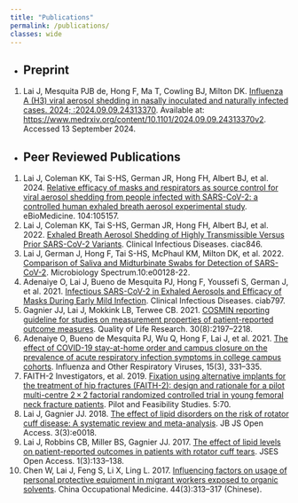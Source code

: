 ```yaml
---
title: "Publications"
permalink: /publications/
classes: wide
---
```


- ## Preprint
1.  Lai J, Mesquita PJB de, Hong F, Ma T, Cowling BJ, Milton DK. [Influenza A (H3) viral aerosol shedding in nasally inoculated and naturally infected cases. 2024; :2024.09.09.24313370](https://www.medrxiv.org/content/10.1101/2024.09.09.24313370v2). Available at: https://www.medrxiv.org/content/10.1101/2024.09.09.24313370v2. Accessed 13 September 2024.

- ## Peer Reviewed Publications
1.	Lai J, Coleman KK, Tai S-HS, German JR, Hong FH, Albert BJ, et al. 2024. [Relative efficacy of masks and respirators as source control for viral aerosol shedding from people infected with SARS-CoV-2: a controlled human exhaled breath aerosol experimental study](https://www.thelancet.com/journals/ebiom/article/PIIS2352-3964(24)00192-0/fulltext). eBioMedicine. 104:105157.
2.	Lai J, Coleman KK, Tai S-HS, German JR, Hong FH, Albert BJ, et al. 2022. [Exhaled Breath Aerosol Shedding of Highly Transmissible Versus Prior SARS-CoV-2 Variants](https://academic.oup.com/cid/article/76/5/786/6773834). Clinical Infectious Diseases. ciac846.
3.	Lai J, German J, Hong F, Tai S-HS, McPhaul KM, Milton DK, et al. 2022. [Comparison of Saliva and Midturbinate Swabs for Detection of SARS-CoV-2](https://journals.asm.org/doi/full/10.1128/spectrum.00128-22). Microbiology Spectrum.10:e00128-22.
4.	Adenaiye O, Lai J, Bueno de Mesquita PJ, Hong F, Youssefi S, German J, et al. 2021. [Infectious SARS-CoV-2 in Exhaled Aerosols and Efficacy of Masks During Early Mild Infection](https://academic.oup.com/cid/article/75/1/e241/6370149). Clinical Infectious Diseases. ciab797.
5.	Gagnier JJ, Lai J, Mokkink LB, Terwee CB. 2021. [COSMIN reporting guideline for studies on measurement properties of patient-reported outcome measures](https://link.springer.com/article/10.1007/s11136-021-02822-4). Quality of Life Research. 30(8):2197–2218.
6.	Adenaiye O, Bueno de Mesquita PJ, Wu Q, Hong F, Lai J, et al. 2021. [The effect of COVID-19 stay-at-home order and campus closure on the prevalence of acute respiratory infection symptoms in college campus cohorts](https://onlinelibrary.wiley.com/doi/full/10.1111/irv.12837). Influenza and Other Respiratory Viruses, 15(3), 331–335.
7.	FAITH-2 Investigators, et al. 2019. [Fixation using alternative implants for the treatment of hip fractures (FAITH-2): design and rationale for a pilot multi-centre 2 × 2 factorial randomized controlled trial in young femoral neck fracture patients](https://link.springer.com/article/10.1186/s40814-019-0458-x). Pilot and Feasibility Studies. 5:70.
8.	Lai J, Gagnier JJ. 2018. [The effect of lipid disorders on the risk of rotator cuff disease: A systematic review and meta-analysis](https://journals.lww.com/jbjsoa/fulltext/2018/09000/The_Effect_of_Lipid_Disorders_on_the_Risk_of.11.aspx?__s=xxxxxxx&utm_source=drip&utm_medium=email&utm_campaign=Dr.+Casey’s+Kitchen%3A+Arthritis%2C+Joint+Pain+and+Metabolic+Health). JB JS Open Access. 3(3):e0018. 
9.	Lai J, Robbins CB, Miller BS, Gagnier JJ. 2017. [The effect of lipid levels on patient-reported outcomes in patients with rotator cuff tears](https://www.sciencedirect.com/science/article/pii/S2468602617300517). JSES Open Access. 1(3):133–138.
10.	Chen W, Lai J, Feng S, Li X, Ling L. 2017. [Influencing factors on usage of personal protective equipment in migrant workers exposed to organic solvents](https://d.wanfangdata.com.cn/periodical/zgzyyx201703013). China Occupational Medicine. 44(3):313–317 (Chinese).

